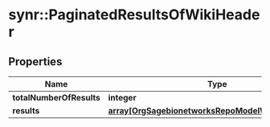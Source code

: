 # synr::PaginatedResultsOfWikiHeader


## Properties
Name | Type | Description | Notes
------------ | ------------- | ------------- | -------------
**totalNumberOfResults** | **integer** |  | [optional] 
**results** | [**array[OrgSagebionetworksRepoModelWikiWikiHeader]**](org.sagebionetworks.repo.model.wiki.WikiHeader.md) |  | [optional] 


